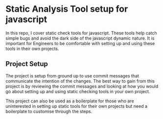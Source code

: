 # Static Analysis Tool setup for javascript

In this repo, I cover static check tools for javascript.
These tools help catch simple bugs and avoid the dark side of the javascript dynamic nature.
It is important for Engineers to be comfortable with setting up and using these tools in their own projects.

## Project Setup

The project is setup from ground up to use commit messages that communicate the intention of the changes.
The best way to gain from this project is by reviewing the commit messages and looking at how you would go about setting up and using static checking tools in your own project.

This project can also be used as a boilerplate for those who are uninterested in setting up static tools for their own projects but need a boilerplate to customise through the steps.
